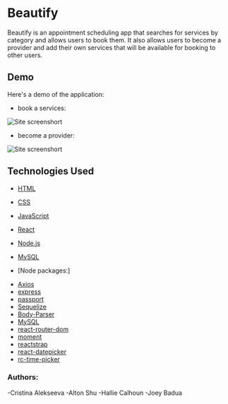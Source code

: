 # Beautify

Beautify is an appointment scheduling app that searches for services by category and allows users to book them. It also allows users to become a provider and add their own services that will be available for booking to other users.

## Demo

Here's a demo of the application:

-   book a services:

![Site screenshort](https://github.com/javascriptkitty/beautify/blob/master/client/src/assets/img/ScreenShot1.gif)

-   become a provider:

![Site screenshort](https://github.com/javascriptkitty/beautify/blob/master/client/src/assets/img/ScreenShot2.gif)

## Technologies Used

-   [HTML](https://developer.mozilla.org/en-US/docs/Web/HTML)
-   [CSS](https://developer.mozilla.org/ru/docs/Web/CSS)
-   [JavaScript](https://developer.mozilla.org/ru/docs/Web/JavaScript)
-   [React](https://reactjs.org/)
-   [Node.js](https://nodejs.org/en/)
-   [MySQL](https://www.mysql.com/)

-   [Node packages:]

*   [Axios](https://www.npmjs.com/package/axios)
*   [express](https://www.npmjs.com/package/express)
*   [passport](https://www.npmjs.com/package/passport)
*   [Sequelize](https://www.npmjs.com/package/sequelize)
*   [Body-Parser](https://www.npmjs.com/package/body-parser)
*   [MySQL](https://www.npmjs.com/package/mysql)
*   [react-router-dom](https://www.npmjs.com/package/react-router-dom)
*   [moment](https://www.npmjs.com/package/moment)
*   [reactstrap](https://www.npmjs.com/package/reactstrap)
*   [react-datepicker](https://www.npmjs.com/package/react-datepicker)
*   [rc-time-picker](https://www.npmjs.com/package/rc-time-picker)

### Authors:

-Cristina Alekseeva
-Alton Shu
-Hallie Calhoun
-Joey Badua
